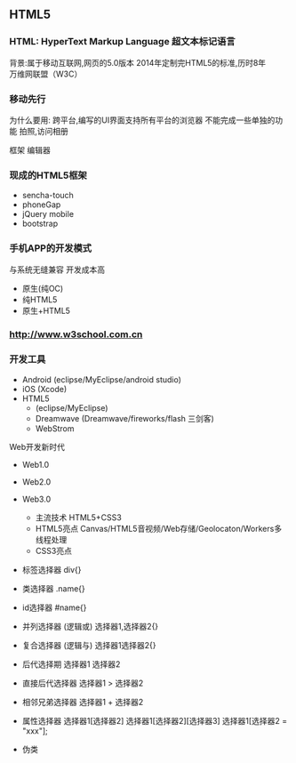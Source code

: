 ## HTML5

### HTML: HyperText Markup Language 超文本标记语言
背景:属于移动互联网,网页的5.0版本
2014年定制完HTML5的标准,历时8年    
万维网联盟（W3C）
### 移动先行 

为什么要用:
跨平台,编写的UI界面支持所有平台的浏览器
不能完成一些单独的功能 拍照,访问相册


框架
编辑器

### 现成的HTML5框架
- sencha-touch
- phoneGap
- jQuery mobile
- bootstrap

### 手机APP的开发模式
与系统无缝兼容 开发成本高
- 原生(纯OC)  
- 纯HTML5
- 原生+HTML5

### http://www.w3school.com.cn

### 开发工具
- Android (eclipse/MyEclipse/android studio)
- iOS (Xcode)
- HTML5 
    - (eclipse/MyEclipse)
    - Dreamwave (Dreamwave/fireworks/flash 三剑客)
    - WebStrom

Web开发新时代
- Web1.0
- Web2.0
- Web3.0
    - 主流技术 HTML5+CSS3
    - HTML5亮点 Canvas/HTML5音视频/Web存储/Geolocaton/Workers多线程处理
    - CSS3亮点
    

- 标签选择器 div{}
- 类选择器 .name{}
- id选择器 #name{}
- 并列选择器  (逻辑或) 选择器1,选择器2{}
- 复合选择器 (逻辑与) 选择器1选择器2{}
- 后代选择期 选择器1 选择器2
- 直接后代选择器 选择器1 > 选择器2
- 相邻兄弟选择器 选择器1 + 选择器2
- 属性选择器 选择器1[选择器2] 选择器1[选择器2][选择器3]
选择器1[选择器2 = "xxx"];
- 伪类